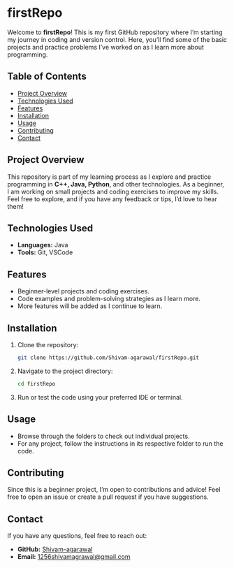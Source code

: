 # firstRepo

Welcome to **firstRepo**! This is my first GitHub repository where I’m starting my journey in coding and version control. Here, you’ll find some of the basic projects and practice problems I’ve worked on as I learn more about programming.

## Table of Contents

- [Project Overview](#project-overview)
- [Technologies Used](#technologies-used)
- [Features](#features)
- [Installation](#installation)
- [Usage](#usage)
- [Contributing](#contributing)
- [Contact](#contact)

## Project Overview

This repository is part of my learning process as I explore and practice programming in **C++, Java, Python**, and other technologies. As a beginner, I am working on small projects and coding exercises to improve my skills. Feel free to explore, and if you have any feedback or tips, I’d love to hear them!

## Technologies Used

- **Languages:** Java
- **Tools:** Git, VSCode

## Features

- Beginner-level projects and coding exercises.
- Code examples and problem-solving strategies as I learn more.
- More features will be added as I continue to learn.

## Installation

1. Clone the repository:

    ```bash
    git clone https://github.com/Shivam-agarawal/firstRepo.git
    ```

2. Navigate to the project directory:

    ```bash
    cd firstRepo
    ```

3. Run or test the code using your preferred IDE or terminal.

## Usage

- Browse through the folders to check out individual projects.
- For any project, follow the instructions in its respective folder to run the code.

## Contributing

Since this is a beginner project, I’m open to contributions and advice! Feel free to open an issue or create a pull request if you have suggestions.

## Contact

If you have any questions, feel free to reach out:

- **GitHub:** [Shivam-agarawal](https://github.com/Shivam-agarawal)
- **Email:** 1256shivamagrawal@gmail.com
